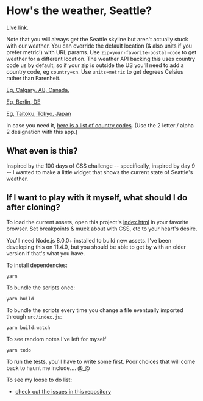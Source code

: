 # How's the weather, Seattle?

[Live link.](https://sojeri.github.io/howsTheWeatherSeattle)

Note that you will always get the Seattle skyline but aren't actually stuck with our weather. You can override the default location (& also units if you prefer metric!) with URL params. Use `zip=your-favorite-postal-code` to get weather for a different location. The weather API backing this uses country code us by default, so if your zip is outside the US you'll need to add a country code, eg `country=cn`. Use `units=metric` to get degrees Celsius rather than Farenheit.

[Eg, Calgary, AB, Canada.](https://sojeri.github.io/howsTheWeatherSeattle?zip=T2H&country=ca&units=metric)

[Eg, Berlin, DE](https://sojeri.github.io/howsTheWeatherSeattle?zip=10117&country=de&units=metric)

[Eg, Taitoku, Tokyo, Japan](https://sojeri.github.io/howsTheWeatherSeattle?zip=111-0032&country=jp&units=metric)

In case you need it, [here is a list of country codes](https://www.iban.com/country-codes). (Use the 2 letter / alpha 2 designation with this app.)

## What even is this?

Inspired by the 100 days of CSS challenge -- specifically, inspired by day 9 -- I wanted to make a little widget that shows the current state of Seattle's weather.

## If I want to play with it myself, what should I do after cloning?

To load the current assets, open this project's [index.html](./index.html) in your favorite browser. Set breakpoints & muck about with CSS, etc to your heart's desire.

You'll need Node.js 8.0.0+ installed to build new assets. I've been developing this on 11.4.0, but you should be able to get by with an older version if that's what you have.

To install dependencies:
```
yarn
```

To bundle the scripts once:
```
yarn build
```

To bundle the scripts every time you change a file eventually imported through `src/index.js`:
```
yarn build:watch
```

To see random notes I've left for myself
```
yarn todo
```

To run the tests, you'll have to write some first. Poor choices that will come back to haunt me include.... @_@

To see my loose to do list:
- [check out the issues in this repository](https://github.com/sojeri/howsTheWeatherSeattle/issues)